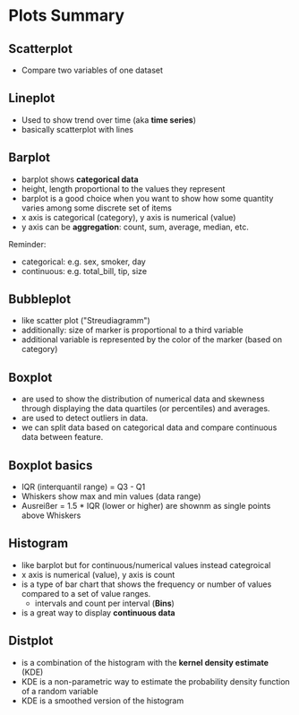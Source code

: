 # Plots Summary

## Scatterplot

- Compare two variables of one dataset

## Lineplot

- Used to show trend over time (aka **time series**)
- basically scatterplot with lines

## Barplot

- barplot shows **categorical data**
- height, length proportional to the values they represent
- barplot is a good choice when you want to show how some quantity varies among some discrete set of items
- x axis is categorical (category), y axis is numerical (value)
- y axis can be **aggregation**: count, sum, average, median, etc.

Reminder:

- categorical:
    e.g. sex, smoker, day
- continuous:
    e.g. total_bill, tip, size

## Bubbleplot

- like scatter plot ("Streudiagramm")
- additionally: size of marker is proportional to a third variable  
- additional variable is represented by the color of the marker (based on category)

## Boxplot

- are used to show the distribution of numerical data and skewness through displaying the data quartiles (or percentiles) and averages.
- are used to detect outliers in data.
- we can split data based on categorical data and compare continuous data between feature.

## Boxplot basics

- IQR (interquantil range) = Q3 - Q1
- Whiskers show max and min values (data range)
- Ausreißer = 1.5 * IQR (lower or higher) are shownm as single points above Whiskers

## Histogram

- like barplot but for continuous/numerical values instead categroical
- x axis is numerical (value), y axis is count
- is a type of bar chart that shows the frequency or number of values compared to a set of value ranges.
  - intervals and count per interval (**Bins**)
- is a great way to display **continuous data**

## Distplot

- is a combination of the histogram with the **kernel density estimate** (KDE)
- KDE is a non-parametric way to estimate the probability density function of a random variable
- KDE is a smoothed version of the histogram
